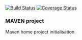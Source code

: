[![Build Status](https://travis-ci.org/brest-java-course-summer-2019/maksim-nechyparenka.svg?branch=master)](https://travis-ci.org/brest-java-course-summer-2019/maksim-nechyparenka)
[![Coverage Status](https://coveralls.io/repos/github/brest-java-course-summer-2019/maksim-nechyparenka/badge.svg?branch=master)](https://coveralls.io/github/brest-java-course-summer-2019/maksim-nechyparenka/ishop?branch=master)

### **MAVEN project**

Maven home project initialisation
